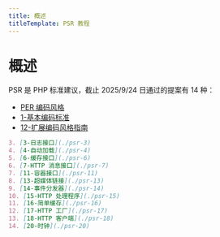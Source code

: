 ```yaml
---
title: 概述
titleTemplate: PSR 教程
---
```


# 概述

PSR 是 PHP 标准建议，截止 2025/9/24 日通过的提案有 14 种：

-   [PER 编码风格](./coding-style)
-   [1-基本编码标准](./psr-1)
-   [12-扩展编码风格指南](./psr-12)

```md
3. [3-日志接口](./psr-3)
4. [4-自动加载](./psr-4)
5. [6-缓存接口](./psr-6)
6. [7-HTTP 消息接口](./psr-7)
7. [11-容器接口](./psr-11)
8. [13-超媒体链接](./psr-13)
9. [14-事件分发器](./psr-14)
10. [15-HTTP 处理程序](./psr-15)
11. [16-简单缓存](./psr-16)
12. [17-HTTP 工厂](./psr-17)
13. [18-HTTP 客户端](./psr-18)
14. [20-时钟](./psr-20)
```
